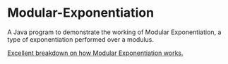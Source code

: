 # Modular-Exponentiation
A Java program to demonstrate the working of Modular Exponentiation, a type of exponentiation performed over a modulus.

[Excellent breakdown on how Modular Exponentiation works.](https://www.youtube.com/watch?v=EHUgNLN8F1Y)
